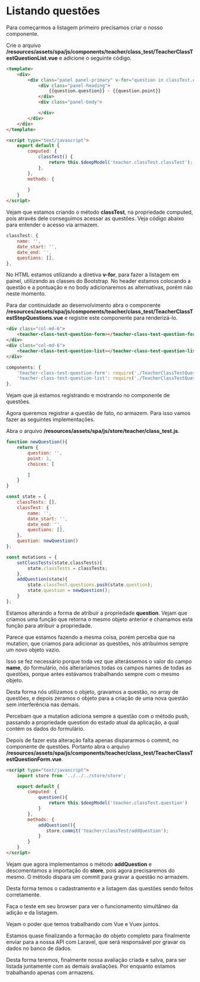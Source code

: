 # Listando questões

Para começarmos a listagem primeiro precisamos criar o nosso componente.

Crie o arquivo **/resources/assets/spa/js/components/teacher/class_test/TeacherClassTestQuestionList.vue** e adicione o seguinte código.

```html
<template>
    <div>
        <div class="panel panel-primary" v-for="question in classTest.questions">
            <div class="panel-heading">
                {{question.question}} - {{question.point}}
            </div>
            <div class="panel-body">

            </div>
        </div>
    </div>
</template>

<script type="text/javascript">
    export default {
        computed: {
            classTest() {
                return this.$deepModel('teacher.classTest.classTest');
            },
        },
        methods: {

        }
    }
</script>
```

Vejam que estamos criando o método **classTest**, na propriedade computed, pois através dele conseguimos acessar as questões. Veja código abaixo para entender o acesso via armazem.

```js
classTest: {
    name: '',
    date_start: '',
    date_end: '',
    questions: [],
},
```

No HTML estamos utilizando a diretiva **v-for**, para fazer a listagem em painel, utilizando as classes do Bootstrap. No header estamos colocando a questão e a pontuação e no body adicionaremos as alternativas, porém não neste momento.

Para dar continuidade ao desenvolvimento abra o componente **/resources/assets/spa/js/components/teacher/class_test/TeacherClassTestStepQuestions.vue** e registre este componente para renderizá-lo.

```html
<div class="col-md-6">
    <teacher-class-test-question-form></teacher-class-test-question-form>
</div>
<div class="col-md-6">
    <teacher-class-test-question-list></teacher-class-test-question-list>
</div>
```

```js
components: {
    'teacher-class-test-question-form': require('./TeacherClassTestQuestionForm.vue'),
    'teacher-class-test-question-list': require('./TeacherClassTestQuestionList.vue')
},
```

Vejam que já estamos registrando e mostrando no componente de questões.

Agora queremos registrar a questão de fato, no armazem. Para isso vamos fazer as seguintes implementações.

Abra o arquivo **/resources/assets/spa/js/store/teacher/class_test.js**.

```js
function newQuestion(){
    return {
        question: '',
        point: 1,
        choices: [

        ]
    }
}

const state = {
    classTests: [],
    classTest: {
        name: '',
        date_start: '',
        date_end: '',
        questions: [],
    },
    question: newQuestion()
};

const mutations = {
    setClassTests(state,classTests){
        state.classTests = classTests;
    },
    addQuestion(state){
        state.classTest.questions.push(state.question);
        state.question = newQuestion();
    }
};
```

Estamos alterando a forma de atribuir a propriedade **question**. Vejam que criamos uma função que retorna o mesmo objeto anterior e chamamos esta função para atribuir a propriedade.

Parece que estamos fazendo a mesma coisa, porém perceba que na mutation, que criamos para adicionar as questões, nós atribuímos sempre um novo objeto vazio.

Isso se fez necessário porque toda vez que alterássemos o valor do campo **name**, do formulário, nós alteraríamos todas os campos names de todas as questões, porque antes estávamos trabalhando sempre com o mesmo objeto.

Desta forma nós utilizamos o objeto, gravamos a questão, no array de questões, e depois zeramos o objeto para a criação de uma nova questão sem interferência nas demais.

Percebam que a mutation adiciona sempre a questão com o método push, passando a propriedade question do estado atual da aplicação, a qual contém os dados do formulário.

Depois de fazer esta alteração falta apenas dispararmos o commit, no componente de questões. Portanto abra o arquivo **/resources/assets/spa/js/components/teacher/class_test/TeacherClassTestQuestionForm.vue**.

```html
<script type="text/javascript">
    import store from '../../../store/store';

    export default {
        computed: {
            question(){
                return this.$deepModel('teacher.classTest.question')
            }
        },
        methods: {
            addQuestion(){
               store.commit('teacher/classTest/addQuestion');
            }
        }
    }
</script>
```

Vejam que agora implementamos o método **addQuestion** e descomentamos a importação do **store**, pois agora precisaremos do mesmo. O método dispara um commit para gravar a questão no armazem.

Desta forma temos o cadastramento e a listagem das questões sendo feitos corretamente.

Faça o teste em seu browser para ver o funcionamento simultâneo da adição e da listagem.

Vejam o poder que temos trabalhando com Vue e Vuex juntos.

Estamos quase finalizando a formação do objeto completo para finalmente enviar para a nossa API com Laravel, que será responsável por gravar os dados no banco de dados.

Desta forma teremos, finalmente nossa avaliação criada e salva, para ser listada juntamente com as demais avaliações. Por enquanto estamos trabalhando apenas com armazens.
